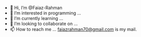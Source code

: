 - 👋 Hi, I’m @Faiaz-Rahman 
- 👀 I’m interested in programming ...
- 🌱 I’m currently learning ...
- 💞️ I’m looking to collaborate on ...
- 📫 How to reach me ... faiazrahman70@gmail.com is my mail.

<!---
Faiaz-Rahman/Faiaz-Rahman is a ✨ special ✨ repository because its `README.md` (this file) appears on your GitHub profile.
You can click the Preview link to take a look at your changes.
--->
